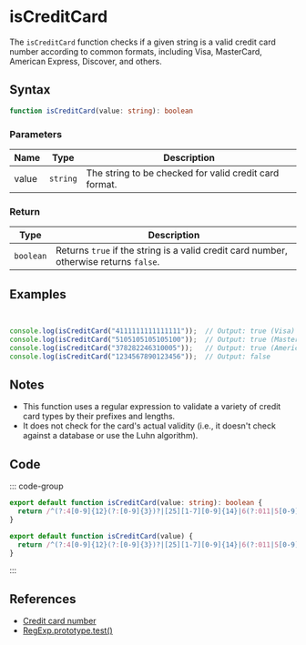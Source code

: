 # isCreditCard

The `isCreditCard` function checks if a given string is a valid credit card number according to common formats, including Visa, MasterCard, American Express, Discover, and others.

## Syntax

```typescript
function isCreditCard(value: string): boolean
```

### Parameters

| Name | Type     | Description                                      |
|------|----------|--------------------------------------------------|
| value  | `string` | The string to be checked for valid credit card format. |

### Return

| Type     | Description                                      |
|----------|--------------------------------------------------|
| `boolean` | Returns `true` if the string is a valid credit card number, otherwise returns `false`. |

## Examples

```typescript


console.log(isCreditCard("4111111111111111"));  // Output: true (Visa)
console.log(isCreditCard("5105105105105100"));  // Output: true (MasterCard)
console.log(isCreditCard("378282246310005"));   // Output: true (American Express)
console.log(isCreditCard("1234567890123456"));  // Output: false
```

## Notes

- This function uses a regular expression to validate a variety of credit card types by their prefixes and lengths.
- It does not check for the card's actual validity (i.e., it doesn't check against a database or use the Luhn algorithm).

## Code

::: code-group
```typescript
export default function isCreditCard(value: string): boolean {
  return /^(?:4[0-9]{12}(?:[0-9]{3})?|[25][1-7][0-9]{14}|6(?:011|5[0-9][0-9])[0-9]{12}|3[47][0-9]{13}|3(?:0[0-5]|[68][0-9])[0-9]{11}|(?:2131|1800|35\d{3})\d{11})$/.test(value);
}
```

```javascript
export default function isCreditCard(value) {
  return /^(?:4[0-9]{12}(?:[0-9]{3})?|[25][1-7][0-9]{14}|6(?:011|5[0-9][0-9])[0-9]{12}|3[47][0-9]{13}|3(?:0[0-5]|[68][0-9])[0-9]{11}|(?:2131|1800|35\d{3})\d{11})$/.test(value);
}
```
:::

## References

- [Credit card number](https://en.wikipedia.org/wiki/Credit_card_number)
- [RegExp.prototype.test()](https://developer.mozilla.org/en-US/docs/Web/JavaScript/Reference/Global_Objects/RegExp/test)